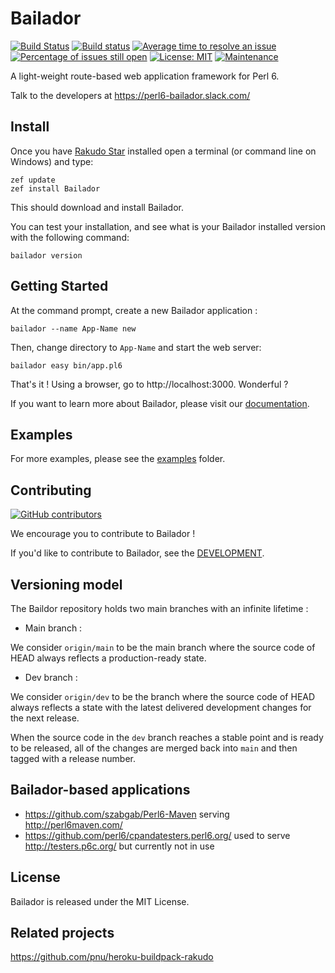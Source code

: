 # Bailador

[![Build Status](https://travis-ci.org/Bailador/Bailador.png)](https://travis-ci.org/Bailador/Bailador)
[![Build status](https://ci.appveyor.com/api/projects/status/github/Bailador/Bailador?svg=true)](https://ci.appveyor.com/project/ufobat/Bailador/branch/dev)
[![Average time to resolve an issue](http://isitmaintained.com/badge/resolution/bailador/Bailador.svg)](http://isitmaintained.com/project/bailador/Bailador "Average time to resolve an issue")
[![Percentage of issues still open](http://isitmaintained.com/badge/open/bailador/Bailador.svg)](http://isitmaintained.com/project/bailador/Bailador "Percentage of issues still open")
[![License: MIT](https://img.shields.io/badge/License-MIT-yellow.svg)](https://opensource.org/licenses/MIT)
[![Maintenance](https://img.shields.io/maintenance/yes/2017.svg)]()

A light-weight route-based web application framework for Perl 6.

Talk to the developers at https://perl6-bailador.slack.com/

## Install

Once you have [Rakudo Star](http://rakudo.org/) installed open a terminal (or command line on Windows) and type:
```
zef update
zef install Bailador
```
This should download and install Bailador.

You can test your installation, and see what is your Bailador installed version with the following command:
```
bailador version
```

## Getting Started

At the command prompt, create a new Bailador application :
```
bailador --name App-Name new
```
Then, change directory to `App-Name` and start the web server:
```
bailador easy bin/app.pl6
```
That's it !
Using a browser, go to http://localhost:3000. Wonderful ?

If you want to learn more about Bailador, please visit our [documentation](doc/README.md).

## Examples

For more examples, please see the [examples](examples) folder.

## Contributing

[![GitHub contributors](https://img.shields.io/github/contributors/bailador/bailador.svg)]()

We encourage you to contribute to Bailador !

If you'd like to contribute to Bailador, see the [DEVELOPMENT](doc/DEVELOPMENT.md).

## Versioning model

The Baildor repository holds two main branches with an infinite lifetime :

 - Main branch :

 We consider `origin/main` to be the main branch where the source code of HEAD always reflects a production-ready state.

 - Dev branch :

 We consider `origin/dev` to be the branch where the source code of HEAD always reflects a state with the latest delivered development changes for the next release.

When the source code in the `dev` branch reaches a stable point and is ready to be released, all of the changes are merged back into `main` and then tagged with a release number.

## Bailador-based applications

* https://github.com/szabgab/Perl6-Maven serving http://perl6maven.com/
* https://github.com/perl6/cpandatesters.perl6.org/ used to serve http://testers.p6c.org/ but currently not in use


## License

Bailador is released under the MIT License.

## Related projects

https://github.com/pnu/heroku-buildpack-rakudo
